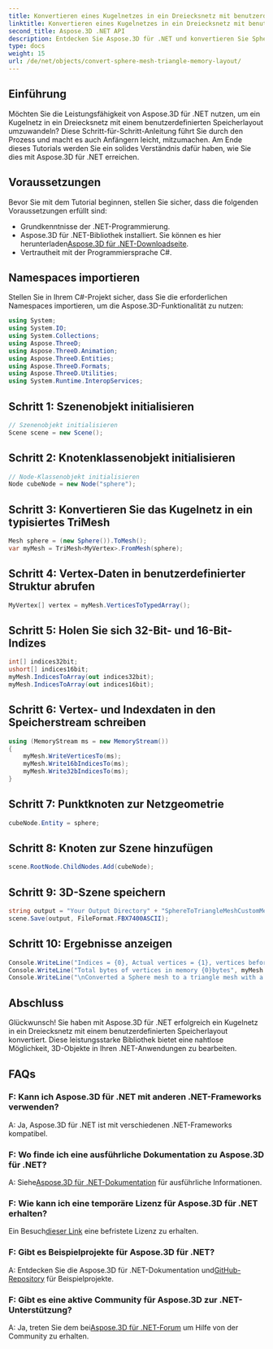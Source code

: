 ```yaml
---
title: Konvertieren eines Kugelnetzes in ein Dreiecksnetz mit benutzerdefiniertem Speicherlayout
linktitle: Konvertieren eines Kugelnetzes in ein Dreiecksnetz mit benutzerdefiniertem Speicherlayout
second_title: Aspose.3D .NET API
description: Entdecken Sie Aspose.3D für .NET und konvertieren Sie Sphere Mesh mühelos in Triangle Mesh mit benutzerdefiniertem Speicherlayout. Befolgen Sie unsere Schritt-für-Schritt-Anleitung für eine nahtlose Integration.
type: docs
weight: 15
url: /de/net/objects/convert-sphere-mesh-triangle-memory-layout/
---
```

## Einführung
Möchten Sie die Leistungsfähigkeit von Aspose.3D für .NET nutzen, um ein Kugelnetz in ein Dreiecksnetz mit einem benutzerdefinierten Speicherlayout umzuwandeln? Diese Schritt-für-Schritt-Anleitung führt Sie durch den Prozess und macht es auch Anfängern leicht, mitzumachen. Am Ende dieses Tutorials werden Sie ein solides Verständnis dafür haben, wie Sie dies mit Aspose.3D für .NET erreichen.
## Voraussetzungen
Bevor Sie mit dem Tutorial beginnen, stellen Sie sicher, dass die folgenden Voraussetzungen erfüllt sind:
- Grundkenntnisse der .NET-Programmierung.
-  Aspose.3D für .NET-Bibliothek installiert. Sie können es hier herunterladen[Aspose.3D für .NET-Downloadseite](https://releases.aspose.com/3d/net/).
- Vertrautheit mit der Programmiersprache C#.
## Namespaces importieren
Stellen Sie in Ihrem C#-Projekt sicher, dass Sie die erforderlichen Namespaces importieren, um die Aspose.3D-Funktionalität zu nutzen:
```csharp
using System;
using System.IO;
using System.Collections;
using Aspose.ThreeD;
using Aspose.ThreeD.Animation;
using Aspose.ThreeD.Entities;
using Aspose.ThreeD.Formats;
using Aspose.ThreeD.Utilities;
using System.Runtime.InteropServices;
```
## Schritt 1: Szenenobjekt initialisieren
```csharp
// Szenenobjekt initialisieren
Scene scene = new Scene();
```
## Schritt 2: Knotenklassenobjekt initialisieren
```csharp
// Node-Klassenobjekt initialisieren
Node cubeNode = new Node("sphere");
```
## Schritt 3: Konvertieren Sie das Kugelnetz in ein typisiertes TriMesh
```csharp
Mesh sphere = (new Sphere()).ToMesh();
var myMesh = TriMesh<MyVertex>.FromMesh(sphere);
```
## Schritt 4: Vertex-Daten in benutzerdefinierter Struktur abrufen
```csharp
MyVertex[] vertex = myMesh.VerticesToTypedArray();
```
## Schritt 5: Holen Sie sich 32-Bit- und 16-Bit-Indizes
```csharp
int[] indices32bit;
ushort[] indices16bit;
myMesh.IndicesToArray(out indices32bit);
myMesh.IndicesToArray(out indices16bit);
```
## Schritt 6: Vertex- und Indexdaten in den Speicherstream schreiben
```csharp
using (MemoryStream ms = new MemoryStream())
{
    myMesh.WriteVerticesTo(ms);
    myMesh.Write16bIndicesTo(ms);
    myMesh.Write32bIndicesTo(ms);
}
```
## Schritt 7: Punktknoten zur Netzgeometrie
```csharp
cubeNode.Entity = sphere;
```
## Schritt 8: Knoten zur Szene hinzufügen
```csharp
scene.RootNode.ChildNodes.Add(cubeNode);
```
## Schritt 9: 3D-Szene speichern
```csharp
string output = "Your Output Directory" + "SphereToTriangleMeshCustomMemoryLayoutScene.fbx";
scene.Save(output, FileFormat.FBX7400ASCII);
```
## Schritt 10: Ergebnisse anzeigen
```csharp
Console.WriteLine("Indices = {0}, Actual vertices = {1}, vertices before merging = {2}", myMesh.IndicesCount, myMesh.VerticesCount, myMesh.UnmergedVerticesCount);
Console.WriteLine("Total bytes of vertices in memory {0}bytes", myMesh.VerticesSizeInBytes);
Console.WriteLine("\nConverted a Sphere mesh to a triangle mesh with a custom memory layout of the vertex successfully.\nFile saved at " + output);
```
## Abschluss
Glückwunsch! Sie haben mit Aspose.3D für .NET erfolgreich ein Kugelnetz in ein Dreiecksnetz mit einem benutzerdefinierten Speicherlayout konvertiert. Diese leistungsstarke Bibliothek bietet eine nahtlose Möglichkeit, 3D-Objekte in Ihren .NET-Anwendungen zu bearbeiten.
## FAQs
### F: Kann ich Aspose.3D für .NET mit anderen .NET-Frameworks verwenden?
A: Ja, Aspose.3D für .NET ist mit verschiedenen .NET-Frameworks kompatibel.
### F: Wo finde ich eine ausführliche Dokumentation zu Aspose.3D für .NET?
 A: Siehe[Aspose.3D für .NET-Dokumentation](https://reference.aspose.com/3d/net/) für ausführliche Informationen.
### F: Wie kann ich eine temporäre Lizenz für Aspose.3D für .NET erhalten?
 Ein Besuch[dieser Link](https://purchase.aspose.com/temporary-license/) eine befristete Lizenz zu erhalten.
### F: Gibt es Beispielprojekte für Aspose.3D für .NET?
 A: Entdecken Sie die Aspose.3D für .NET-Dokumentation und[GitHub-Repository](https://github.com/aspose-3d/Aspose.3D-for-.NET) für Beispielprojekte.
### F: Gibt es eine aktive Community für Aspose.3D zur .NET-Unterstützung?
 A: Ja, treten Sie dem bei[Aspose.3D für .NET-Forum](https://forum.aspose.com/c/3d/18) um Hilfe von der Community zu erhalten.